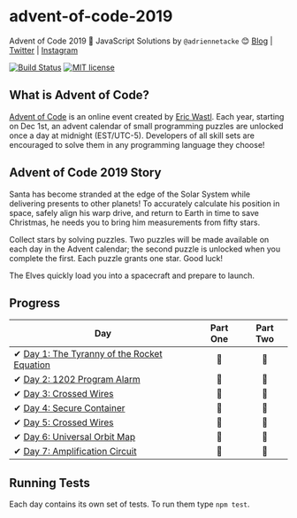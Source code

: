# advent-of-code-2019
Advent of Code 2019 🎄 JavaScript Solutions by 
`@adriennetacke` 😊
[Blog](https://blog.adrienne.io/)
|
[Twitter](https://twitter.com/adriennetacke)
|
[Instagram](https://www.instagram.com/adriennetacke)

[![Build Status](https://github.com/adriennetacke/advent-of-code-2019/workflows/build/badge.svg)](https://github.com/adriennetacke/advent-of-code-2019/actions)
[![MIT license](https://img.shields.io/badge/License-MIT-blue.svg)](https://opensource.org/licenses/MIT)


## What is Advent of Code?
[Advent of Code](http://adventofcode.com) is an online event created by [Eric Wastl](https://twitter.com/ericwastl). Each year, starting on Dec 1st, an advent calendar of small programming puzzles are unlocked once a day at midnight (EST/UTC-5). Developers of all skill sets are encouraged to solve them in any programming language they choose!

## Advent of Code 2019 Story
Santa has become stranded at the edge of the Solar System while delivering presents to other planets! To accurately calculate his position in space, safely align his warp drive, and return to Earth in time to save Christmas, he needs you to bring him measurements from fifty stars.

Collect stars by solving puzzles. Two puzzles will be made available on each day in the Advent calendar; the second puzzle is unlocked when you complete the first. Each puzzle grants one star. Good luck!

The Elves quickly load you into a spacecraft and prepare to launch.

## Progress

| Day  | Part One | Part Two | 
|---|:---:|:---:|
| ✔ [Day 1: The Tyranny of the Rocket Equation](https://github.com/adriennetacke/advent-of-code-2019/tree/master/day-1-tyranny-of-rocket-equation)| 🌟| 🌟|
| ✔ [Day 2: 1202 Program Alarm](https://github.com/adriennetacke/advent-of-code-2019/tree/master/day-2-program-alarm)| 🌟| 🌟|
| ✔ [Day 3: Crossed Wires](https://github.com/adriennetacke/advent-of-code-2019/tree/master/day-3-crossed-wires)| 🌟| 🌟|
| ✔ [Day 4: Secure Container](https://github.com/adriennetacke/advent-of-code-2019/tree/master/day-4-secure-container)| 🌟| 🌟|
| ✔  [Day 5: Crossed Wires](https://github.com/adriennetacke/advent-of-code-2019/tree/master/day-5-sunny-with-a-chance-of-asteroids)| 🌟| 🌟|
| ✔  [Day 6: Universal Orbit Map](https://github.com/adriennetacke/advent-of-code-2019/tree/master/day-6-universal-orbit-map)| 🌟| 🌟|
| ✔  [Day 7: Amplification Circuit](https://github.com/adriennetacke/advent-of-code-2019/tree/master/day-7-amplification-circuit)| 🌟| 🌟|

## Running Tests

Each day contains its own set of tests. To run them type `npm test`.


